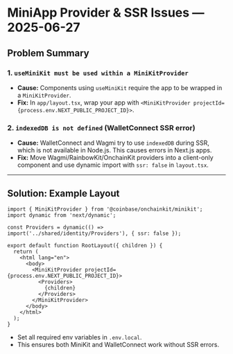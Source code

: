 # MiniApp Provider & SSR Issues — 2025-06-27

## Problem Summary

### 1. `useMiniKit must be used within a MiniKitProvider`
- **Cause:** Components using `useMiniKit` require the app to be wrapped in a `MiniKitProvider`.
- **Fix:** In `app/layout.tsx`, wrap your app with `<MiniKitProvider projectId={process.env.NEXT_PUBLIC_PROJECT_ID}>`.

### 2. `indexedDB is not defined` (WalletConnect SSR error)
- **Cause:** WalletConnect and Wagmi try to use `indexedDB` during SSR, which is not available in Node.js. This causes errors in Next.js apps.
- **Fix:** Move Wagmi/RainbowKit/OnchainKit providers into a client-only component and use dynamic import with `ssr: false` in `layout.tsx`.

---

## Solution: Example Layout

```tsx
import { MiniKitProvider } from '@coinbase/onchainkit/minikit';
import dynamic from 'next/dynamic';

const Providers = dynamic(() => import('../shared/identity/Providers'), { ssr: false });

export default function RootLayout({ children }) {
  return (
    <html lang="en">
      <body>
        <MiniKitProvider projectId={process.env.NEXT_PUBLIC_PROJECT_ID}>
          <Providers>
            {children}
          </Providers>
        </MiniKitProvider>
      </body>
    </html>
  );
}
```

- Set all required env variables in `.env.local`.
- This ensures both MiniKit and WalletConnect work without SSR errors. 